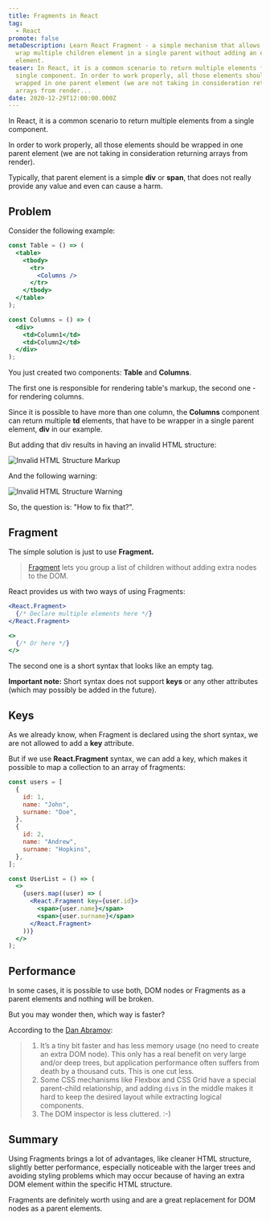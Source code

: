 ```yaml
---
title: Fragments in React
tag:
  - React
promote: false
metaDescription: Learn React Fragment - a simple mechanism that allows you to
  wrap multiple children element in a single parent without adding an extra DOM
  element.
teaser: In React, it is a common scenario to return multiple elements from a
  single component. In order to work properly, all those elements should be
  wrapped in one parent element (we are not taking in consideration returning
  arrays from render...
date: 2020-12-29T12:00:00.000Z
---
```

In React, it is a common scenario to return multiple elements from a single component.

In order to work properly, all those elements should be wrapped in one parent element (we are not taking in consideration returning arrays from render).

Typically, that parent element is a simple **div** or **span**, that does not really provide any value and even can cause a harm.

## Problem

Consider the following example:

```jsx
const Table = () => (
  <table>
    <tbody>
      <tr>
        <Columns />
      </tr>
    </tbody>
  </table>
);

const Columns = () => (
  <div>
    <td>Column1</td>
    <td>Column2</td>
  </div>
);
```

You just created two components: **Table** and **Columns**. 

The first one is responsible for rendering table's markup, the second one - for rendering columns.

Since it is possible to have more than one column, the **Columns** component can return multiple **td** elements, that have to be wrapper in a single parent element, **div** in our example.

But adding that div results in having an invalid HTML structure:

![Invalid HTML Structure Markup](/img/screenshot-2020-12-29-at-12.44.04.png "Invalid HTML Structure Markup")

And the following warning:

![Invalid HTML Structure Warning](/img/screenshot-2020-12-29-at-12.42.57.png "Invalid HTML Structure Warning")

So, the question is: "How to fix that?".

## Fragment

The simple solution is just to use **Fragment.**

> [Fragment](https://reactjs.org/docs/fragments.html) lets you group a list of children without adding extra nodes to the DOM.

React provides us with two ways of using Fragments:

```jsx
<React.Fragment>
  {/* Declare multiple elements here */}
</React.Fragment>

<>
  {/* Or here */}
</>
```

The second one is a short syntax that looks like an empty tag. 

**Important note:** Short syntax does not support **keys** or any other attributes (which may possibly be added in the future). 

## Keys

As we already know, when Fragment is declared using the short syntax, we are not allowed to add a **key** attribute.

But if we use **React.Fragment** syntax, we can add a key, which makes it possible to map a collection to an array of fragments:

```jsx
const users = [
  {
    id: 1,
    name: "John",
    surname: "Doe",
  },
  {
    id: 2,
    name: "Andrew",
    surname: "Hopkins",
  },
];

const UserList = () => (
  <>
    {users.map((user) => (
      <React.Fragment key={user.id}>
        <span>{user.name}</span>
        <span>{user.surname}</span>
      </React.Fragment>
    ))}
  </>
);
```

## Performance

In some cases, it is possible to use both, DOM nodes or Fragments as a parent elements and nothing will be broken.

But you may wonder then, which way is faster?

According to the [Dan Abramov](https://stackoverflow.com/questions/47761894/why-are-fragments-in-react-16-better-than-container-divs):

> 1. It’s a tiny bit faster and has less memory usage (no need to create an extra DOM node). This only has a real benefit on very large and/or deep trees, but application performance often suffers from death by a thousand cuts. This is one cut less.
> 2. Some CSS mechanisms like Flexbox and CSS Grid have a special parent-child relationship, and adding `div`s in the middle makes it hard to keep the desired layout while extracting logical components.
> 3. The DOM inspector is less cluttered. :-)

## Summary

Using Fragments brings a lot of advantages, like cleaner HTML structure, slightly better performance, especially noticeable with the larger trees and avoiding styling problems which may occur because of having an extra DOM element within the specific HTML structure.

Fragments are definitely worth using and are a great replacement for DOM nodes as a parent elements.